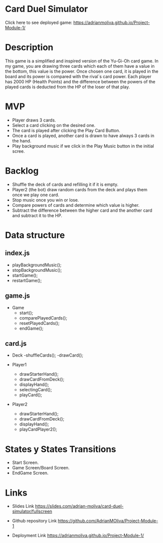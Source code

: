# Card Duel Simulator

Click here to see deployed game: https://adrianmoliva.github.io/Project-Module-1/

# Description

This game is a simplified and inspired version of the Yu-Gi-Oh card game. In my game, you are drawing three cards which each of them have a value in the bottom, this value is the power. Once chosen one card, it is played in the board and its power is compared with the rival´s card power. Each player has 2000 HP (Health Points) and the difference between the powers of the played cards is deducted from the HP of the loser of that play.

# MVP

- Player draws 3 cards.
- Select a card clicking on the desired one.
- The card is played after clicking the Play Card Button.
- Once a card is played, another card is drawn to have always 3 cards in the hand.
- Play background music if we click in the Play Music button in the initial scree.

# Backlog

- Shuffle the deck of cards and refilling it if it is empty.
- Player2 (the bot) draw random cards from the deck and plays them once we play one card.
- Stop music once you win or lose.
- Compare powers of cards and determine which value is higher.
- Subtract the difference between the higher card and the another card and subtract it to the HP.

# Data structure

## index.js

- playBackgroundMusic();
- stopBackgroundMusic();
- startGame();
- restartGame();

## game.js

- Game
  - start();
  - comparePlayedCards();
  - resetPlayedCards();
  - endGame();

## card.js

- Deck
  -shuffleCards();
  -drawCard();

- Player1

  - drawStarterHand();
  - drawCardFromDeck();
  - displayHand();
  - selectingCard();
  - playCard();

- Player2
  - drawStarterHand();
  - drawCardFromDeck();
  - displayHand();
  - playCardPlayer2();

# States y States Transitions

- Start Screen.
- Game Screen/Board Screen.
- EndGame Screen.

# Links

- Slides Link
  https://slides.com/adrian-moliva/card-duel-simulator/fullscreen

- Github repository Link
  https://github.com/AdrianMOliva/Project-Module-1

- Deployment Link
  https://adrianmoliva.github.io/Project-Module-1/
